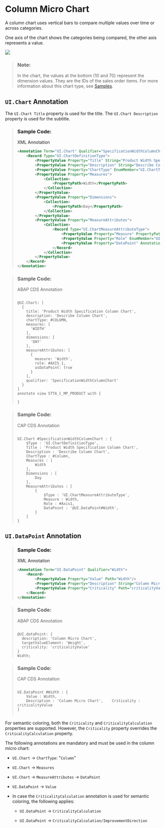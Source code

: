 <!-- loio1a4ecb81be1940959d2aaa4eb7547567 -->

# Column Micro Chart

A column chart uses vertical bars to compare multiple values over time or across categories.

One axis of the chart shows the categories being compared, the other axis represents a value.

![](images/Column_Micro_Chart_f7b8bbc.png)

> ### Note:  
> In the chart, the values at the bottom \(10 and 70\) represent the dimension values. They are the IDs of the sales order items. For more information about this chart type, see [Samples](https://ui5.sap.com/1.82.5/#/entity/sap.suite.ui.microchart.ColumnMicroChart).



<a name="loio1a4ecb81be1940959d2aaa4eb7547567__section_rt5_vhq_qmb"/>

## `UI.Chart` Annotation

The `UI.Chart Title` property is used for the title. The `UI.Chart Description` property is used for the subtitle.

> ### Sample Code:  
> XML Annotation
> 
> ```xml
> <Annotation Term="UI.Chart" Qualifier="SpecificationWidthColumnChart">
>     <Record Type="UI.ChartDefinitionType">
>         <PropertyValue Property="Title" String="Product Width Specification Column Chart"/>
>         <PropertyValue Property="Description" String="Describe Column Chart"/>
>         <PropertyValue Property="ChartType" EnumMember="UI.ChartType/Column"/>
>         <PropertyValue Property="Measures">
>             <Collection>
>                 <PropertyPath>Width</PropertyPath>
>             </Collection>
>         </PropertyValue>
>         <PropertyValue Property="Dimensions">
>             <Collection>
>                 <PropertyPath>Day</PropertyPath>
>             </Collection>
>         </PropertyValue>
>         <PropertyValue Property="MeasureAttributes">
>             <Collection>
>                 <Record Type="UI.ChartMeasureAttributeType">
>                     <PropertyValue Property="Measure" PropertyPath="Width"/>
>                     <PropertyValue Property="Role" EnumMember="UI.ChartMeasureRoleType/Axis1"/>
>                     <PropertyValue Property="DataPoint" AnnotationPath="@UI.DataPoint#Width"/>
>                 </Record>
>             </Collection>
>         </PropertyValue>
>     </Record>
> </Annotation>
> 
> ```

> ### Sample Code:  
> ABAP CDS Annotation
> 
> ```
> 
> @UI.Chart: [
>   {
>     title: 'Product Width Specification Column Chart',
>     description: 'Describe Column Chart',
>     chartType: #COLUMN,
>     measures: [
>       'WIDTH'
>     ],
>     dimensions: [
>       'DAY'
>     ],
>     measureAttributes: [
>       {
>         measure: 'Width',
>         role: #AXIS_1,
>         asDataPoint: true
>       }
>     ],
>     qualifier: 'SpecificationWidthColumnChart'
>   }
> ]
> annotate view STTA_C_MP_PRODUCT with {
> 
> }
> 
> ```

> ### Sample Code:  
> CAP CDS Annotation
> 
> ```
> 
> UI.Chart #SpecificationWidthColumnChart : {
>     $Type : 'UI.ChartDefinitionType',
>     Title : 'Product Width Specification Column Chart',
>     Description : 'Describe Column Chart',
>     ChartType : #Column,
>     Measures : [
>         Width
>     ],
>     Dimensions : [
>         Day
>     ],
>     MeasureAttributes : [
>         {
>             $Type : 'UI.ChartMeasureAttributeType',
>             Measure : Width,
>             Role : #Axis1,
>             DataPoint : '@UI.DataPoint#Width',
>         }
>     ]
> }
> 
> ```



<a name="loio1a4ecb81be1940959d2aaa4eb7547567__section_bq5_vhq_qmb"/>

## `UI.DataPoint` Annotation

> ### Sample Code:  
> XML Annotation
> 
> ```xml
> <Annotation Term="UI.DataPoint" Qualifier="Width">
>     <Record>
>         <PropertyValue Property="Value" Path="Width"/>
>         <PropertyValue Property="Description" String="Column Micro Chart"/>
>         <PropertyValue Property="Criticality" Path="criticalityValue"/>
>     </Record>
> </Annotation>
> ```

> ### Sample Code:  
> ABAP CDS Annotation
> 
> ```
> 
> @UI.dataPoint: {
>   description: 'Column Micro Chart',
>   targetValueElement: 'Weight',
>   criticality: 'criticalityValue'
> }
> Width;
> ```

> ### Sample Code:  
> CAP CDS Annotation
> 
> ```
> 
> UI.DataPoint #Width : {
>     Value : Width,
>     Description : 'Column Micro Chart',    Criticality : criticalityValue
> }
> 
> 
> ```

For semantic coloring, both the `Criticality` and `CriticalityCalculation` properties are supported. However, the `Criticality` property overrides the `CriticalityCalculation` property.

The following annotations are mandatory and must be used in the column micro chart:

-   `UI.Chart` → `ChartType`: "`Column`"

-   `UI.Chart` → `Measures`

-   `UI.Chart` → `MeasureAttributes` → `DataPoint`

-   `UI.DataPoint` → `Value`

-   In case the `CriticalityCalculation` annotation is used for semantic coloring, the following applies:

    -   `UI.DataPoint` → `CriticalityCalculation`

    -   `UI.DataPoint` → `CriticalityCalculation/ImprovementDirection`



